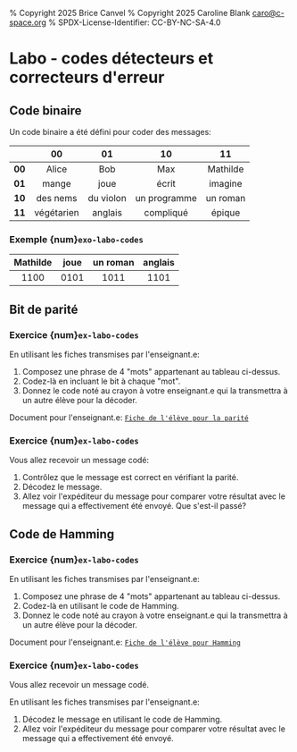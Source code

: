 % Copyright 2025 Brice Canvel
% Copyright 2025 Caroline Blank <caro@c-space.org>
% SPDX-License-Identifier: CC-BY-NC-SA-4.0

# Labo - codes détecteurs et correcteurs d'erreur

## Code binaire

Un code binaire a été défini pour coder des messages:

|     | 00  | 01  | 10  | 11  |
| :-: | :-: | :-: | :-: | :-: |
| <b>00</b>  | Alice  | Bob  | Max | Mathilde |
| <b>01</b>  | mange  | joue  | écrit | imagine |
| <b>10</b>  | des nems  | du violon  | un programme | un roman |
| <b>11</b>  | végétarien  | anglais  | compliqué | épique |

### Exemple {num}`exo-labo-codes`

| Mathilde | joue | un roman | anglais |
| :------: | :--: | :------: | :-----: |
| 1100     | 0101 | 1011     | 1101    |


## Bit de parité

### Exercice {num}`ex-labo-codes`

En utilisant les fiches transmises par l'enseignant.e:

1.  Composez une phrase de 4 "mots" appartenant au tableau ci-dessus.
2.  Codez-là en incluant le bit à chaque "mot".
3.  Donnez le code noté au crayon à votre enseignant.e qui la transmettra à un
    autre élève pour la décoder.

Document pour l'enseignant.e: [`Fiche de l'élève pour la parité`](fiche-parite.pdf)

### Exercice {num}`ex-labo-codes`

Vous allez recevoir un message codé:
1.  Contrôlez que le message est correct en vérifiant la parité.
2.  Décodez le message.
3.  Allez voir l'expéditeur du message pour comparer votre résultat avec le
    message qui a effectivement été envoyé. Que s'est-il passé?

## Code de Hamming

### Exercice {num}`ex-labo-codes`

En utilisant les fiches transmises par l'enseignant.e:

1.  Composez une phrase de 4 "mots" appartenant au tableau ci-dessus.
2.  Codez-là en utilisant le code de Hamming.
3.  Donnez le code noté au crayon à votre enseignant.e qui la transmettra à un
    autre élève pour la décoder.

Document pour l'enseignant.e: [`Fiche de l'élève pour Hamming`](fiche-hamming.pdf)

### Exercice {num}`ex-labo-codes`

Vous allez recevoir un message codé.

En utilisant les fiches transmises par l'enseignant.e:

1.  Décodez le message en utilisant le code de Hamming.
2.  Allez voir l'expéditeur du message pour comparer votre résultat avec le
    message qui a effectivement été envoyé.

